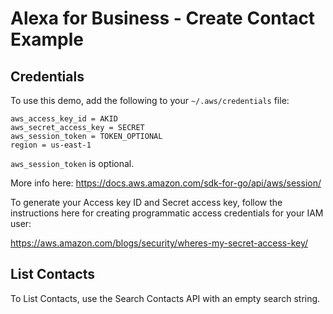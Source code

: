 # Alexa for Business - Create Contact Example

## Credentials

To use this demo, add the following to your `~/.aws/credentials` file:

```
aws_access_key_id = AKID
aws_secret_access_key = SECRET
aws_session_token = TOKEN_OPTIONAL
region = us-east-1
```

`aws_session_token` is optional.

More info here: https://docs.aws.amazon.com/sdk-for-go/api/aws/session/

To generate your Access key ID and Secret access key, follow the instructions here for creating programmatic access credentials for your IAM user:

https://aws.amazon.com/blogs/security/wheres-my-secret-access-key/

## List Contacts

To List Contacts, use the Search Contacts API with an empty search string.
